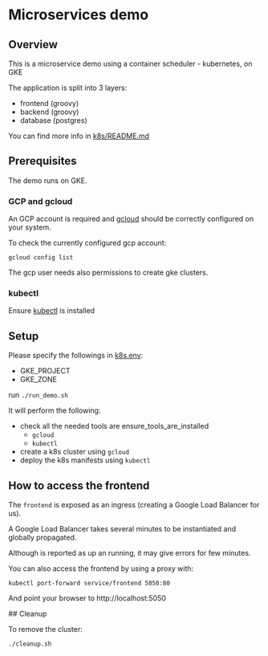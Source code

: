 # Microservices demo

## Overview

This is a microservice demo using a container scheduler - kubernetes, on GKE

The application is split into 3 layers:

- frontend (groovy)
- backend (groovy)
- database (postgres)

You can find more info in [k8s/README.md](k8s/README.md)

## Prerequisites

The demo runs on GKE.

### GCP and gcloud
An GCP account is required and [gcloud](https://cloud.google.com/sdk/install) should be correctly configured on your system.

To check the currently configured gcp account:

`gcloud config list`

The gcp user needs also permissions to create gke clusters.

### kubectl

Ensure [kubectl](https://kubernetes.io/docs/tasks/tools/install-kubectl/) is installed

## Setup

Please specify the followings in [k8s.env](k8s.env):
- GKE_PROJECT
- GKE_ZONE

run `./run_demo.sh`

It will perform the following:
- check all the needed tools are ensure_tools_are_installed
  - `gcloud`
  - `kubectl`
- create a k8s cluster using `gcloud`
- deploy the k8s manifests using `kubectl`

## How to access the frontend

The `frontend` is exposed as an ingress (creating a Google Load Balancer for us).

A Google Load Balancer takes several minutes to be instantiated and globally propagated.

Although is reported as up an running, it may give errors for few minutes.

You can also access the frontend by using a proxy with:

`kubectl port-forward service/frontend 5050:80`

And point your browser to http://localhost:5050

## Cleanup

To remove the cluster:

`./cleanup.sh`
